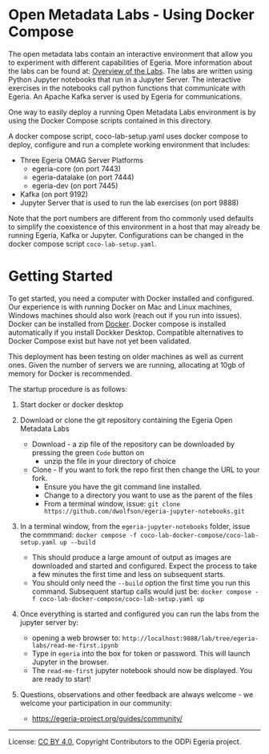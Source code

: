 <!-- SPDX-License-Identifier: CC-BY-4.0 -->
<!-- Copyright Contributors to the ODPi Egeria project. -->

# Open Metadata Labs - Using Docker Compose

The open metadata labs contain an interactive environment that allow you to
experiment with different capabilities of Egeria.  More information about the labs can be found at:
[Overview of the Labs](https://egeria-project.org/education/open-metadata-labs/overview/).
The labs are written using Python Jupyter notebooks that
run in a Jupyter Server. The interactive exercises in the notebooks call python functions
that communicate with Egeria. An Apache Kafka server is used by Egeria for communications.

One way to easily deploy a running
Open Metadata Labs environment is by using the Docker Compose scripts contained in this directory.

A docker compose script, coco-lab-setup.yaml uses docker compose to deploy, configure and run a complete working 
environment that includes:

* Three Egeria OMAG Server Platforms 
  * egeria-core (on port 7443)
  * egeria-datalake (on port 7444)
  * egeria-dev (on port 7445)
* Kafka (on port 9192)
* Jupyter Server that is used to run the lab exercises (on port 9888)

Note that the port numbers are different from tho commonly used defaults to simplify
the coexistence of this environment in a host that may already be running Egeria, Kafka or Jupyter.
Configurations can be changed in the docker compose script `coco-lab-setup.yaml`.

# Getting Started

To get started, you need a computer with Docker installed and configured. Our experience is with running Docker on Mac and 
Linux machines, Windows machines should also work (reach out if you run into issues). Docker can be installed from 
[Docker](https://docker.com). Docker compose is installed automatically if you install Dockker Desktop.
Compatible alternatives to Docker Compose exist but have not yet been validated.

This deployment has been testing on older machines as well as current ones. Given the number of 
servers we are running, allocating at 10gb of memory for Docker is recommended. 

The startup procedure is as follows:

1. Start docker or docker desktop
2. Download or clone the git repository containing the Egeria Open Metadata Labs
   * Download - a zip file of the repository can be downloaded by pressing the green `Code` button on  [](https://github.com/odpi/egeria-jupyter-notebooks)
     * unzip the file in your directory of choice
   * Clone - If you want to fork the repo first then change the URL to your fork.
     * Ensure you have the git command line installed.
     * Change to a directory you want to use as the parent of the files
     * From a terminal window, issue: `git clone https://github.com/dwolfson/egeria-jupyter-notebooks.git`
3. In a terminal window, from the `egeria-jupyter-notebooks` folder, issue the commmand:
    `docker compose -f coco-lab-docker-compose/coco-lab-setup.yaml up --build`
    * This should produce a large amount of output as images are downloaded and started and configured. Expect the process to take a few minutes the first time and less on subsequent starts.
    * You should only need the `--build` option the first time you run this command. Subsequent startup calls would just be:
    `docker compose -f coco-lab-docker-compose/coco-lab-setup.yaml up`
4. Once everything is started and configured you can run the labs from the jupyter server by:
   * opening a web browser to:
     `http://localhost:9888/lab/tree/egeria-labs/read-me-first.ipynb`
   * Type in `egeria` into the box for token or password. This will launch Jupyter in the browser.
   * The `read-me-first` jupyter notebook should now be displayed. You are ready to start!


5. Questions, observations and other feedback are always welcome - we welcome your participation in our community:
   * https://egeria-project.org/guides/community/
   





----
License: [CC BY 4.0](https://creativecommons.org/licenses/by/4.0/),
Copyright Contributors to the ODPi Egeria project.

